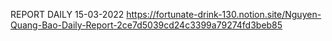 REPORT DAILY 15-03-2022
https://fortunate-drink-130.notion.site/Nguyen-Quang-Bao-Daily-Report-2ce7d5039cd24c3399a79274fd3beb85